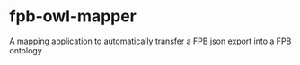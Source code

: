 # fpb-owl-mapper
A mapping application to automatically transfer a FPB json export into a FPB ontology
